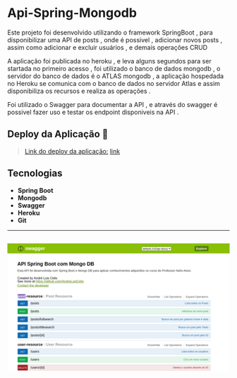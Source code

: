 # Api-Spring-Mongodb

Este projeto foi desenvolvido utilizando o framework SpringBoot , para disponibilizar uma API de posts , onde é possivel , adicionar novos posts , assim como adicionar e excluir usuários , e demais operações CRUD

A aplicação foi publicada no heroku , e leva alguns segundos para ser startada no primeiro acesso , foi utilizado o banco de dados mongodb , o servidor do banco de dados é o ATLAS mongodb , a aplicação hospedada no Heroku se comunica com o banco de dados no servidor Atlas e assim disponibiliza os recursos e realiza as operações .

Foi utilizado o Swagger para documentar a API , e através do swagger é possivel fazer uso e testar os endpoint disponiveis na API .



## Deploy da Aplicação :dash:
> <a href="https://celisapp-workshop-mongodb.herokuapp.com/swagger-ui.html?target=_blank" target="-blank">Link do deploy da aplicação:</a>
> [link](https://celisapp-workshop-mongodb.herokuapp.com/swagger-ui.html?target=_blank)



## Tecnologias


- __Spring Boot__ 
- __Mongodb__  
- __Swagger__  
- __Heroku__ 
- __Git__ 



----------------------------------------

![imagem do projeto](img.png)
------------------------------------------

